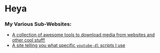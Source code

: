 # Heya



### My Various Sub-Websites:

 - [A collection of awesome tools to download media from websites and other cool stuff!](https://profbot.github.io/site/my-megathread)
 - [A site telling you what specific `youtube-dl` scripts I use](https://profbot.github.io/site/youtube-dl-scripts)